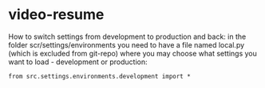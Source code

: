 # video-resume

How to switch settings from development to production and back:
in the folder scr/settings/environments you need to have a file named 
local.py (which is excluded from git-repo) where you may choose
what settings you want to load - development or production:

```from src.settings.environments.development import *```   


